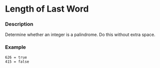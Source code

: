 # Length of Last Word

### Description
Determine whether an integer is a palindrome. Do this without extra space.

### Example
```
626 = true
415 = false

```
